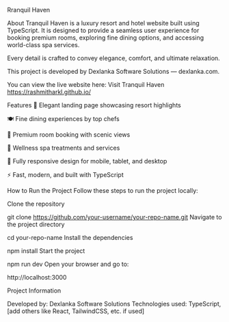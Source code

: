 Rranquil Haven

About
Tranquil Haven is a luxury resort and hotel website built using TypeScript.
It is designed to provide a seamless user experience for booking premium rooms, exploring fine dining options, and accessing world-class spa services.

Every detail is crafted to convey elegance, comfort, and ultimate relaxation.

This project is developed by Dexlanka Software Solutions — dexlanka.com.

You can view the live website here: Visit Tranquil Haven
https://rashmitharkl.github.io/

Features
🌴 Elegant landing page showcasing resort highlights

🍽️ Fine dining experiences by top chefs

🛌 Premium room booking with scenic views

💆 Wellness spa treatments and services

📱 Fully responsive design for mobile, tablet, and desktop

⚡ Fast, modern, and built with TypeScript

How to Run the Project
Follow these steps to run the project locally:

Clone the repository

git clone https://github.com/your-username/your-repo-name.git
Navigate to the project directory

cd your-repo-name
Install the dependencies

npm install
Start the project

npm run dev
Open your browser and go to:


http://localhost:3000

Project Information

Developed by: Dexlanka Software Solutions
Technologies used: TypeScript, [add others like React, TailwindCSS, etc. if used]
